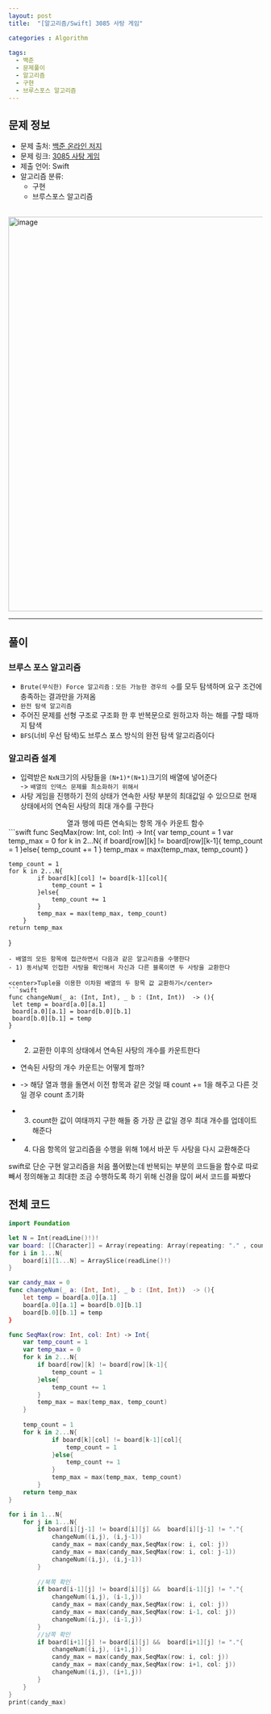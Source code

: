 ```yaml
---
layout: post
title:  "[알고리즘/Swift] 3085 사탕 게임"

categories : Algorithm
  
tags:
  - 백준
  - 문제풀이
  - 알고리즘
  - 구현
  - 브루스포스 알고리즘
---
```


## 문제 정보
 - 문제 출처: [백준 온라인 저지](http://boj.kr/)
 - 문제 링크: [3085 사탕 게임](https://www.acmicpc.net/problem/3085)
 - 제출 언어: Swift
 - 알고리즘 분류: 
    - 구현
    - 브루스포스 알고리즘

 <br>

<img width="782" alt="image" src="https://user-images.githubusercontent.com/110437548/219947655-35ab71ca-dae1-4ac0-84ac-0946e3fc1e77.png">

* * *   
## 풀이
### 브루스 포스 알고리즘
- `Brute(무식한) Force 알고리즘` : `모든 가능한 경우의 수`를 모두 탐색하며 요구 조건에 충족하는 결과만을 가져옴 
- `완전 탐색 알고리즘`
- 주어진 문제를 선형 구조로 구조화 한 후 반복문으로 원하고자 하는 해를 구할 때까지 탐색
- `BFS`(너비 우선 탐색)도 브루스 포스 방식의 완전 탐색 알고리즘이다

### 알고리즘 설계
- 입력받은 `NxN`크기의 사탕들을 `(N+1)*(N+1)`크기의 배열에 넣어준다     
-> `배열의 인덱스 문제를 최소화하기 위해서`
- 사탕 게임을 진행하기 전의 상태가 연속한 사탕 부분의 최대값일 수 있으므로 현재 상태에서의 연속된 사탕의 최대 개수를 구한다
<center> 열과 행에 따른 연속되는 항목 개수 카운트 함수</center>     
  ```swift
  func SeqMax(row: Int, col: Int) -> Int{
    var temp_count = 1
    var temp_max = 0
    for k in 2...N{
        if board[row][k] != board[row][k-1]{
            temp_count = 1
        }else{
            temp_count += 1
        }
        temp_max = max(temp_max, temp_count)
    }
    
    temp_count = 1
    for k in 2...N{
            if board[k][col] != board[k-1][col]{
                temp_count = 1
            }else{
                temp_count += 1
            }
            temp_max = max(temp_max, temp_count)
        }
    return temp_max
   }
   ```
- 배열의 모든 항목에 접근하면서 다음과 같은 알고리즘을 수행한다
 - 1) 동서남북 인접한 사탕을 확인해서 자신과 다른 블록이면 두 사탕을 교환한다
 
  <center>Tuple을 이용한 이차원 배열의 두 항목 값 교환하기</center>  
```swift
func changeNum(_ a: (Int, Int), _ b : (Int, Int))  -> (){
    let temp = board[a.0][a.1]
    board[a.0][a.1] = board[b.0][b.1]
    board[b.0][b.1] = temp
}
```  

 - 2) 교환한 이후의 상태에서 연속된 사탕의 개수를 카운트한다
  - 연속된 사탕의 개수 카운트는 어떻게 할까? 
  - -> 해당 열과 행을 돌면서 이전 항목과 같은 것일 때 count += 1을 해주고 다른 것일 경우 count 초기화     


 - 3) count한 값이 여태까지 구한 해들 중 가장 큰 값일 경우 최대 개수를 업데이트해준다        
 - 4) 다음 항목의 알고리즘을 수행을 위해 1에서 바꾼 두 사탕을 다시 교환해준다       

swift로 단순 구현 알고리즘을 처음 풀어봤는데 반복되는 부분의 코드들을 함수로 따로 빼서 정의해놓고 최대한 조금 수행하도록 하기 위해 신경을 많이 써서 코드를 짜봤다   

## 전체 코드
```swift
import Foundation

let N = Int(readLine()!)!
var board: [[Character]] = Array(repeating: Array(repeating: "." , count: N+2), count: N+2)
for i in 1...N{
    board[i][1...N] = ArraySlice(readLine()!)
}

var candy_max = 0
func changeNum(_ a: (Int, Int), _ b : (Int, Int))  -> (){
    let temp = board[a.0][a.1]
    board[a.0][a.1] = board[b.0][b.1]
    board[b.0][b.1] = temp
}

func SeqMax(row: Int, col: Int) -> Int{
    var temp_count = 1
    var temp_max = 0
    for k in 2...N{
        if board[row][k] != board[row][k-1]{
            temp_count = 1
        }else{
            temp_count += 1
        }
        temp_max = max(temp_max, temp_count)
    }
    
    temp_count = 1
    for k in 2...N{
            if board[k][col] != board[k-1][col]{
                temp_count = 1
            }else{
                temp_count += 1
            }
            temp_max = max(temp_max, temp_count)
        }
    return temp_max
}

for i in 1...N{
    for j in 1...N{
        if board[i][j-1] != board[i][j] &&  board[i][j-1] != "."{
            changeNum((i,j), (i,j-1))
            candy_max = max(candy_max,SeqMax(row: i, col: j))
            candy_max = max(candy_max,SeqMax(row: i, col: j-1))
            changeNum((i,j), (i,j-1))
        }
        
        //북쪽 확인
        if board[i-1][j] != board[i][j] &&  board[i-1][j] != "."{
            changeNum((i,j), (i-1,j))
            candy_max = max(candy_max,SeqMax(row: i, col: j))
            candy_max = max(candy_max,SeqMax(row: i-1, col: j))
            changeNum((i,j), (i-1,j))
        }
        //남쪽 확인
        if board[i+1][j] != board[i][j] &&  board[i+1][j] != "."{
            changeNum((i,j), (i+1,j))
            candy_max = max(candy_max,SeqMax(row: i, col: j))
            candy_max = max(candy_max,SeqMax(row: i+1, col: j))
            changeNum((i,j), (i+1,j))
        }
    }
}
print(candy_max)
```

